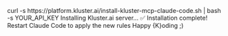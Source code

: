 <div id="termynal-1" data-termynal>
  <span data-ty="input">curl -s https://platform.kluster.ai/install-kluster-mcp-claude-code.sh | bash -s YOUR_API_KEY</span>
  <span data-ty>Installing Kluster.ai server...</span>
  <span data-ty>✅ Installation complete!</span>
  <span data-ty>Restart Claude Code to apply the new rules</span>
  <span data-ty>Happy {K}oding ;)</span>
</div>